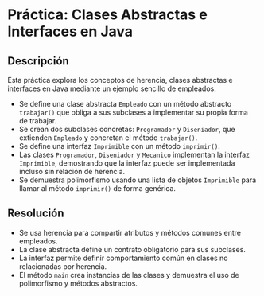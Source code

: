 # Práctica: Clases Abstractas e Interfaces en Java

## Descripción

Esta práctica explora los conceptos de herencia, clases abstractas e interfaces en Java mediante un ejemplo sencillo de empleados:

- Se define una clase abstracta `Empleado` con un método abstracto `trabajar()` que obliga a sus subclases a implementar su propia forma de trabajar.
- Se crean dos subclases concretas: `Programador` y `Diseniador`, que extienden `Empleado` y concretan el método `trabajar()`.
- Se define una interfaz `Imprimible` con un método `imprimir()`.
- Las clases `Programador`, `Diseniador` y `Mecanico` implementan la interfaz `Imprimible`, demostrando que la interfaz puede ser implementada incluso sin relación de herencia.
- Se demuestra polimorfismo usando una lista de objetos `Imprimible` para llamar al método `imprimir()` de forma genérica.

## Resolución

- Se usa herencia para compartir atributos y métodos comunes entre empleados.
- La clase abstracta define un contrato obligatorio para sus subclases.
- La interfaz permite definir comportamiento común en clases no relacionadas por herencia.
- El método `main` crea instancias de las clases y demuestra el uso de polimorfismo y métodos abstractos.
